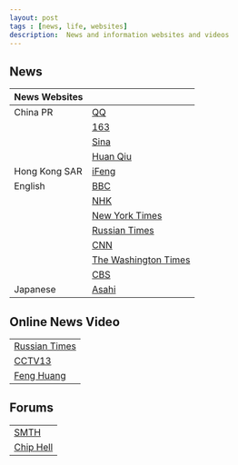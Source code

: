 ```yaml
---
layout: post
tags : [news, life, websites]
description:  News and information websites and videos
---
```


## News    

| News Websites |                                                         |   
| ------------- | :------------------------------------------------------ |   
| China PR      | [QQ](http://news.qq.com/)                               |    
|               | [163](http://news.163.com/)                             |   
|               | [Sina](http://news.sina.com.cn/)                        |   
|               | [Huan Qiu](http://www.huanqiu.com/)                     |   
| Hong Kong SAR | [iFeng](http://www.ifeng.com/)                          |   
| English       | [BBC](http://www.bbc.co.uk/news/)                       |   
|               | [NHK](http://www3.nhk.or.jp/nhkworld/)                  |   
|               | [New York Times](http://www.nytimes.com/)               |   
|               | [Russian Times](http://rt.com/)                         |   
|               | [CNN](http://edition.cnn.com/)                          |   
|               | [The Washington Times](http://www.washingtontimes.com/) |   
|               | [CBS](http://www.cbsnews.com/)                          |   
| Japanese      | [Asahi](http://www.asahi.com/)                          | 

## Online News Video    

|                                                                    |   
| :----------------------------------------------------------------- |   
| [Russian Times](http://rt.com/on-air/)                             |    
| [CCTV13](http://www.fengyunzhibo.com/tv/cctv13.htm)                |   
| [Feng Huang](http://www.fengyunzhibo.com/tv/fenghuangzixun.htm)    |   

## Forums    

|                                                                  |   
| :--------------------------------------------------------------- |   
| [SMTH](http://www.newsmth.net/)                                  |    
| [Chip Hell](http://www.chiphell.com/)                            |   

